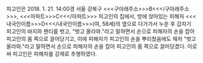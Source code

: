 피고인은 2018. 1. 21. 14:00경 서울 강북구 <<<구아래주소>>>B<<</구아래주소>>>, <<<아파트>>>C<<</아파트>>> 피고인의 집에서, 방에 앉아있는 피해자 <<<내국인이름>>>D<<</내국인이름>>>(여, 58세)의 옆으로 다가가서 누운 후 갑자기 피고인의 바지와 팬티를 벗고, "벗고 올라와."라고 말하면서 손으로 피해자의 손을 잡아 피고인의 몸 쪽으로 끌어당기고, 이에 피해자가 피고인의 손을 뿌리쳤음에도 재차 "벗고 올라와."라고 말하면서 손으로 피해자의 손을 잡아 피고인의 몸 쪽으로 끌어당겼다.
이로써 피고인은 피해자를 강제로 추행하였다.